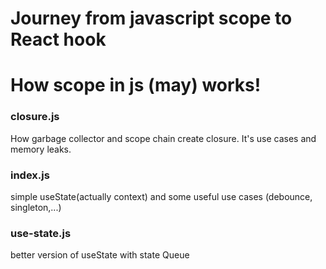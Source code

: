 # Journey from javascript scope to React hook
# How scope in js (may) works!

### closure.js
How garbage collector and scope chain create closure. It's use cases and memory leaks.

### index.js
simple useState(actually context) and some useful use cases (debounce, singleton,...)

### use-state.js
better version of useState with state Queue
